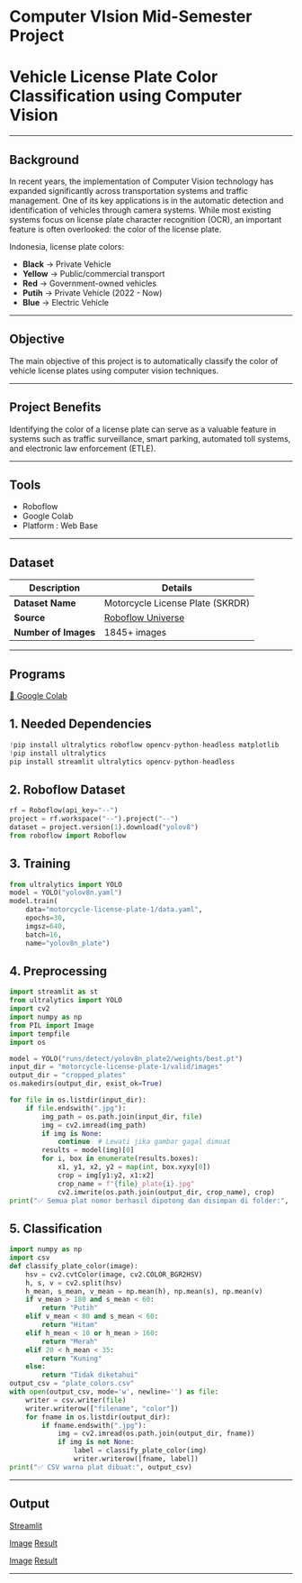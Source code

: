# Computer VIsion Mid-Semester Project
# Vehicle License Plate Color Classification using Computer Vision

---

## Background

In recent years, the implementation of Computer Vision technology has expanded significantly across transportation systems and traffic management. One of its key applications is in the automatic detection and identification of vehicles through camera systems. While most existing systems focus on license plate character recognition (OCR), an important feature is often overlooked: the color of the license plate.

Indonesia, license plate colors:
- **Black** → Private Vehicle  
- **Yellow** → Public/commercial transport 
- **Red** → Government-owned vehicles  
- **Putih** → Private Vehicle (2022 - Now)  
- **Blue** → Electric Vehicle  

---

## Objective

The main objective of this project is to automatically classify the color of vehicle license plates using computer vision techniques.

---

## Project Benefits

Identifying the color of a license plate can serve as a valuable feature in systems such as traffic surveillance, smart parking, automated toll systems, and electronic law enforcement (ETLE).

---

## Tools 

- Roboflow 
- Google Colab
- Platform : Web Base

---

## Dataset

| Description           | Details                                                            |
| --------------------- | ------------------------------------------------------------------ |
| **Dataset Name**      | Motorcycle License Plate (SKRDR)                                   |
| **Source**            | [Roboflow Universe](https://universe.roboflow.com/zeroexperiments/motorcycle-license-plate-skrdr/) |
| **Number of Images**  | 1845+ images                                                       |

---

## Programs 

[🔗 Google Colab](https://colab.research.google.com/drive/1Lqr99H-JAdBJbAuDfzkTR1ms1BIUpqvO?usp=drive_link)

## 1. Needed Dependencies
```python
!pip install ultralytics roboflow opencv-python-headless matplotlib
!pip install ultralytics
pip install streamlit ultralytics opencv-python-headless
```

## 2. Roboflow Dataset
```python
rf = Roboflow(api_key="--")
project = rf.workspace("--").project("--")
dataset = project.version(1).download("yolov8")
from roboflow import Roboflow
```

## 3. Training
```python
from ultralytics import YOLO
model = YOLO("yolov8n.yaml")
model.train(
    data="motorcycle-license-plate-1/data.yaml",
    epochs=30,
    imgsz=640,
    batch=16,
    name="yolov8n_plate")
```

## 4. Preprocessing
```python
import streamlit as st
from ultralytics import YOLO
import cv2
import numpy as np
from PIL import Image
import tempfile
import os

model = YOLO("runs/detect/yolov8n_plate2/weights/best.pt")
input_dir = "motorcycle-license-plate-1/valid/images"
output_dir = "cropped_plates"
os.makedirs(output_dir, exist_ok=True)

for file in os.listdir(input_dir):
    if file.endswith(".jpg"):
        img_path = os.path.join(input_dir, file)
        img = cv2.imread(img_path)
        if img is None:
            continue  # Lewati jika gambar gagal dimuat
        results = model(img)[0]
        for i, box in enumerate(results.boxes):
            x1, y1, x2, y2 = map(int, box.xyxy[0])
            crop = img[y1:y2, x1:x2]
            crop_name = f"{file}_plate{i}.jpg"
            cv2.imwrite(os.path.join(output_dir, crop_name), crop)
print("✅ Semua plat nomor berhasil dipotong dan disimpan di folder:", output_dir)
```

## 5. Classification
```python
import numpy as np
import csv
def classify_plate_color(image):
    hsv = cv2.cvtColor(image, cv2.COLOR_BGR2HSV)
    h, s, v = cv2.split(hsv)
    h_mean, s_mean, v_mean = np.mean(h), np.mean(s), np.mean(v)
    if v_mean > 180 and s_mean < 60:
        return "Putih"
    elif v_mean < 80 and s_mean < 60:
        return "Hitam"
    elif h_mean < 10 or h_mean > 160:
        return "Merah"
    elif 20 < h_mean < 35:
        return "Kuning"
    else:
        return "Tidak diketahui"
output_csv = "plate_colors.csv"
with open(output_csv, mode='w', newline='') as file:
    writer = csv.writer(file)
    writer.writerow(["filename", "color"])
    for fname in os.listdir(output_dir):
        if fname.endswith(".jpg"):
            img = cv2.imread(os.path.join(output_dir, fname))
            if img is not None:
                label = classify_plate_color(img)
                writer.writerow([fname, label])
print("✅ CSV warna plat dibuat:", output_csv)
```
---

## Output
[Streamlit](https://computervision-9tur2wxvbn8anwcioqhfxy.streamlit.app/)

[Image](Plate/p1.png)
[Result](Plate/p2.png)

[Image](Plate/b1.png)
[Result](Plate/b2.png)

---
